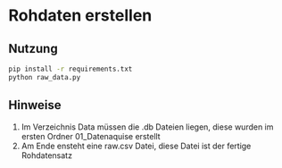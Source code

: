 # Rohdaten erstellen


## Nutzung

 ```bash
pip install -r requirements.txt
python raw_data.py
```

## Hinweise 
1. Im Verzeichnis Data müssen die .db Dateien liegen, diese wurden im ersten Ordner 01_Datenaquise erstellt
2. Am Ende ensteht eine raw.csv Datei, diese Datei ist der fertige Rohdatensatz 

